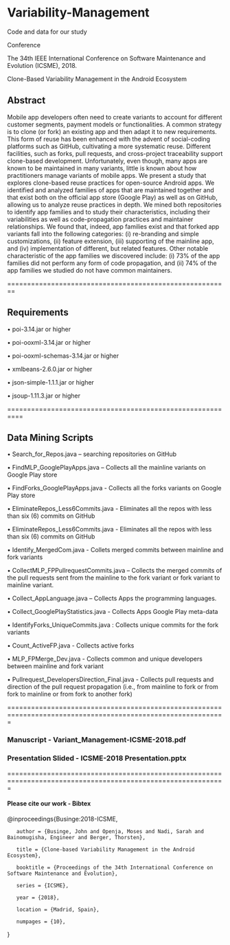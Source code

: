 # Variability-Management
Code and data for our study

Conference

The 34th IEEE International Conference on Software Maintenance and Evolution (ICSME), 2018.

Clone-Based Variability Management in the Android Ecosystem

## Abstract

Mobile app developers often need to create variants to account for different customer segments, payment models or functionalities. A common strategy is to clone (or fork) an existing app and then adapt it to new requirements. This form of reuse has been enhanced with the advent of social-coding platforms such as GitHub, cultivating a more systematic reuse. Different facilities, such as forks, pull requests, and cross-project traceability support clone-based development. Unfortunately, even though, many apps are known to be maintained in many variants, little is known about how practitioners manage variants of mobile apps. We present a study that explores clone-based reuse practices for open-source Android apps. We identified and analyzed families of apps that are maintained together and that exist both on the official app store (Google Play) as well as on GitHub, allowing us to analyze reuse practices in depth. We mined both repositories to identify app families and to study their characteristics, including their variabilities as well as code-propagation practices and maintainer relationships. We found that, indeed, app families exist and that forked app variants fall into the following categories: (i) re-branding and simple customizations, (ii) feature extension, (iii) supporting of the mainline app, and (iv) implementation of different, but related features. Other notable characteristic of the app families we discovered include: (i) 73% of the app families did not perform any form of code propagation, and (ii) 74% of the app families we studied do not have common maintainers.

========================================================

## Requirements

• poi-3.14.jar or higher

• poi-ooxml-3.14.jar or higher

• poi-ooxml-schemas-3.14.jar or higher

• xmlbeans-2.6.0.jar or higher

• json-simple-1.1.1.jar or higher

• jsoup-1.11.3.jar or higher

==========================================================

## Data Mining Scripts

•	Search_for_Repos.java – searching repositories on GitHub

•	FindMLP_GooglePlayApps.java – Collects all the mainline variants on Google Play store

•	FindForks_GooglePlayApps.java - Collects all the forks variants on Google Play store

•	EliminateRepos_Less6Commits.java - Eliminates all the repos with less than six (6) commits on GitHub

•	EliminateRepos_Less6Commits.java - Eliminates all the repos with less than six (6) commits on GitHub

•	Identify_MergedCom.java - Collets merged commits between mainline and fork variants

•	CollectMLP_FPPullrequestCommits.java – Collects the merged commits of the pull requests sent from the mainline to the fork variant or fork variant to mainline variant.

•	Collect_AppLanguage.java – Collects Apps the programming languages.

•	Collect_GooglePlayStatistics.java - Collects Apps Google Play meta-data

•	IdentifyForks_UniqueCommits.java : Collects unique commits for the fork variants

•	Count_ActiveFP.java - Collects active forks

•	MLP_FPMerge_Dev.java - Collects common and unique developers between mainline and fork variant

•	Pullrequest_DevelopersDirection_Final.java - Collects pull requests and direction of the pull request propagation (i.e., from mainline to fork or from fork to mainline or from fork to another fork)

=============================================================================================================

### Manuscript -  Variant_Management-ICSME-2018.pdf

### Presentation Slided -  ICSME-2018 Presentation.pptx

=============================================================================================================

#### Please cite our work  - Bibtex

@inproceedings{Businge:2018-ICSME,

       author = {Businge, John and Openja, Moses and Nadi, Sarah and Bainomugisha, Engineer and Berger, Thorsten},
       
       title = {Clone-based Variability Management in the Android Ecosystem},
       
       booktitle = {Proceedings of the 34th International Conference on Software Maintenance and Evolution},
       
       series = {ICSME},
       
       year = {2018},
       
       location = {Madrid, Spain},
       
       numpages = {10},
}
